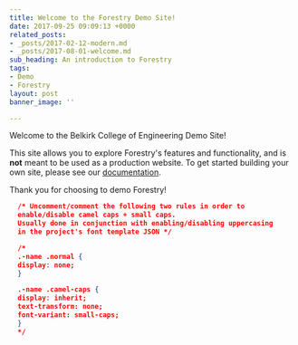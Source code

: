 ```yaml
---
title: Welcome to the Forestry Demo Site!
date: 2017-09-25 09:09:13 +0000
related_posts:
- _posts/2017-02-12-modern.md
- _posts/2017-08-01-welcome.md
sub_heading: An introduction to Forestry
tags:
- Demo
- Forestry
layout: post
banner_image: ''

---
```

Welcome to the Belkirk College of Engineering Demo Site!

This site allows you to explore Forestry's features and functionality, and is **not** meant to be used as a production website. To get started building your own site, please see our [documentation](https://forestry.io/docs/).

Thank you for choosing to demo Forestry!

```json
  /* Uncomment/comment the following two rules in order to
  enable/disable camel caps + small caps.
  Usually done in conjunction with enabling/disabling uppercasing
  in the project's font template JSON */

  /*
  .-name .normal {
  display: none;
  }

  .-name .camel-caps {
  display: inherit;
  text-transform: none;
  font-variant: small-caps;
  }
  */
 ```